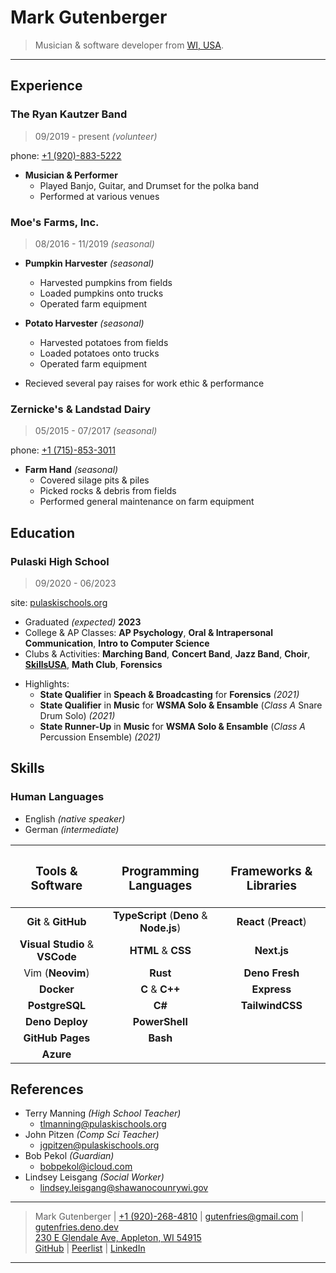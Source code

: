 # Mark Gutenberger

> Musician & software developer from [WI, USA](https://www.google.com/maps/place/Wisconsin/).

---

## Experience

### The Ryan Kautzer Band

> 09/2019 - present _(volunteer)_

phone: [+1 (920)-883-5222](tel:9208835222)

-   **Musician & Performer**
    -   Played Banjo, Guitar, and Drumset for the polka band
    -   Performed at various venues

### Moe's Farms, Inc.

> 08/2016 - 11/2019 _(seasonal)_

-   **Pumpkin Harvester** _(seasonal)_

    -   Harvested pumpkins from fields
    -   Loaded pumpkins onto trucks
    -   Operated farm equipment

-   **Potato Harvester** _(seasonal)_

    -   Harvested potatoes from fields
    -   Loaded potatoes onto trucks
    -   Operated farm equipment

-   Recieved several pay raises for work ethic & performance

### Zernicke's & Landstad Dairy

> 05/2015 - 07/2017 _(seasonal)_

phone: [+1 (715)-853-3011](tel:7158533011)

-   **Farm Hand** _(seasonal)_
    -   Covered silage pits & piles
    -   Picked rocks & debris from fields
    -   Performed general maintenance on farm equipment

## Education

### Pulaski High School

> 09/2020 - 06/2023

site: [pulaskischools.org](https://www.pulaskischools.org/)

-   Graduated _(expected)_ **2023**
-   College & AP Classes: **AP Psychology**, <!-- **Into to Diversity**, --> **Oral & Intrapersonal Communication**, <!-- **American Literature**, --> **Intro to Computer Science**
-   Clubs & Activities: **Marching Band**, **Concert Band**, **Jazz Band**, **Choir**, **[SkillsUSA](https://www.skillsusa.org/)**, **Math Club**, **Forensics**
<!-- - ACT Score: **26** (Math: 28, Reading: 22, Science: 24, English: 27) -->
-   Highlights:
    -   **State Qualifier** in **Speach & Broadcasting** for **Forensics** _(2021)_
    -   **State Qualifier** in **Music** for **WSMA Solo & Ensamble** (_Class A_ Snare Drum Solo) _(2021)_
    -   **State Runner-Up** in **Music** for **WSMA Solo & Ensamble** (_Class A_ Percussion Ensemble) _(2021)_
    <!-- - Member of the acclaimed **Red Raider Jazz Band** (Acceptance by audition only) _(2021-2022)_ -->

## Skills

### Human Languages

-   English _(native speaker)_
-   German _(intermediate)_

|   <h3>Tools & Software</h3>    |     <h3>Programming Languages </h3>     | <h3> Frameworks & Libraries </h3> |
| :----------------------------: | :-------------------------------------: | :-------------------------------: |
|      **Git** & **GitHub**      | **TypeScript** (**Deno** & **Node.js**) |      **React** (**Preact**)       |
| **Visual Studio** & **VSCode** |           **HTML** & **CSS**            |            **Next.js**            |
|        Vim (**Neovim**)        |                **Rust**                 |          **Deno Fresh**           |
|           **Docker**           |             **C** & **C++**             |            **Express**            |
|         **PostgreSQL**         |                 **C#**                  |          **TailwindCSS**          |
|        **Deno Deploy**         |             **PowerShell**              |
|        **GitHub Pages**        |                **Bash**                 |
|           **Azure**            |                                         |

## References

-   Terry Manning _(High School Teacher)_
    -   <tlmanning@pulaskischools.org>
-   John Pitzen _(Comp Sci Teacher)_
    -   <jgpitzen@pulaskischools.org>
-   Bob Pekol _(Guardian)_
    -   <bobpekol@icloud.com>
-   Lindsey Leisgang _(Social Worker)_
    -   <lindsey.leisgang@shawanocounrywi.gov>

---

> Mark Gutenberger | [+1 (920)-268-4810](tel:19202684810) | <gutenfries@gmail.com> | [gutenfries.deno.dev](https://gutenfries.deno.dev)\
> [230 E Glendale Ave, Appleton, WI 54915](https://www.google.com/maps/place/230+E+Glendale+Ave,+Appleton,+WI+54911/)\
> [GitHub](https://github.com/gutenfries) | [Peerlist](https://peerlist.io/gutenfries) | [LinkedIn](https://www.linkedin.com/in/gutenfries/)

---
